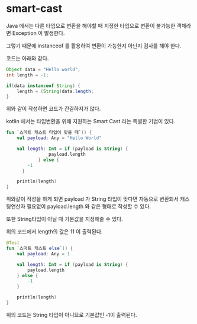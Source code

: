 # smart-cast

Java 에서는 다른 타입으로 변환을 해야할 때 지정한 타입으로 변환이 불가능한 객체라면 Exception 이 발생한다.

그렇기 때문에 instanceof 를 활용하여 변환이 가능한지 아닌지 검사를 해야 한다.

코드는 아래와 같다.

```java
Object data = "Hello world";
int length = -1;

if(data instanceof String) {
	length = (String)data.length;
}
```

위와 같이 작성하면 코드가 간결하지가 않다.

kotlin 에서는 타입변환을 위해 지원하는 Smart Cast 라는 특별한 기법이 있다.

```kotlin
fun `스마트 캐스트 타입이 맞을 때`() {
	val payload: Any = "Hello World"

	val length: Int = if (payload is String) {
				payload.length
			} else {
        -1
      }

	println(length)
}
```

위와같이 작성을 하게 되면 payload 가 String 타입이 맞다면 자동으로 변환되서 캐스팅연산자 필요없이 payload.length 와 같은 형태로 작성할 수 있다.

또한 String타입이 아닐 때 기본값을 지정해줄 수 있다.

위의 코드에서 length의 값은 11 이 출력된다.

```kotlin
@Test
fun `스마트 캐스트 else`() {
	val payload: Any = 1

	val length: Int = if (payload is String) {
		payload.length
	} else {
		-1
	}

	println(length)
}
```

위의 코드는 String 타입이 아니므로 기본값인 -1이 출력된다.